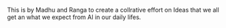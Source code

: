 This is by Madhu and Ranga to create a collrative effort on Ideas that we all get an what we expect from AI in our daily lifes.
